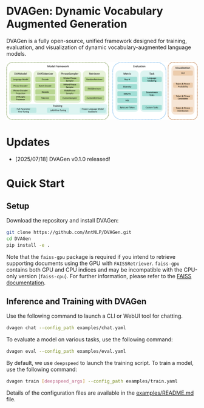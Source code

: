 # DVAGen: Dynamic Vocabulary Augmented Generation

DVAGen is a fully open-source, unified framework designed for training, evaluation, and visualization of
dynamic vocabulary-augmented language models.

![DVAGen Framework](assets/framework.png)

# Updates

- [2025/07/18] DVAGen v0.1.0 released!

# Quick Start

## Setup

Download the repository and install DVAGen:

```bash
git clone https://github.com/AntNLP/DVAGen.git
cd DVAGen
pip install -e .
```

Note that the `faiss-gpu` package is required if you intend to retrieve supporting documents using the GPU with `FAISSRetriever`.
`faiss-gpu` contains both GPU and CPU indices and may be incompatible with the CPU-only version (`faiss-cpu`).
 For further information, please refer to the [FAISS documentation](https://github.com/facebookresearch/faiss/blob/main/INSTALL.md).

## Inference and Training with DVAGen

Use the following command to launch a CLI or WebUI tool for chatting.

```bash
dvagen chat --config_path examples/chat.yaml
```

To evaluate a model on various tasks, use the following command:

```bash
dvagen eval --config_path examples/eval.yaml
```

By default, we use `deepspeed` to launch the training script. To train a model, use the following command:

```bash
dvagen train [deepspeed_args] --config_path examples/train.yaml
```

Details of the configuration files are available in the [examples/README.md](examples/README.md) file.
